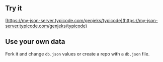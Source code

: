 ## Try it

[https://my-json-server.typicode.com/genjeks/typicode](https://my-json-server.typicode.com/genjeks/typicode)

## Use your own data

Fork it and change `db.json` values or create a repo with a `db.json` file.

